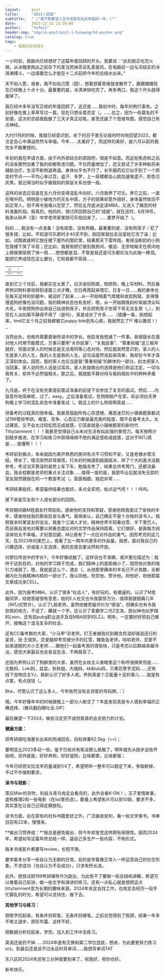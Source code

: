 ```yaml
---
layout:     post
title:      "2023丨回望"
subtitle:   " \"我不敢奢望人生中还能有如此幸福的一年。\""
date:       2023-12-31 23:59:00
author:     "Yufeii"
header-img: "img/in-post/post-1-huiwang/hd-poster.png"
catalog: true
tags:
    - 我真的忘性很大
---
```


一小时前，我脑内已经想好了这篇年度回顾的开头。我要说：“此刻我正吃完火锅，从冰箱里掏出之前存下的麦当劳抹茶豆乳麦旋风，在电脑前一边与冻结实的冰淇淋搏斗，一边琢磨怎么才能在十二点前把今年的总结水出来。”

天不如人愿，或者，我不如自己愿（囧），想着想着思维就发散开了，磨磨蹭蹭现在已经晚上十点十分。最重要的是，冰淇淋快吃完了。再多两口，我这个开头就得废掉了。

我已经许多年没写正经的年度回顾了，这还是……我初中时，每年的例行事务。之前好像在推上草草写过一篇，现在只想全盘否定（。……总之，因为一些莫名的不安感，这次的总结我酝酿了三天才真正动笔，甚至还画了个思维导图，感觉自己有点神经。

大约11月的时候，我就已经意识到，余下的日子里无论我何时何地回望2023，都注定会心中满溢欣然与幸福。今年……太美好了，而这样的美好，是六月以前的我完全不敢奢想的。

年初的我在申请方面，由于内外部综合的原因吧，很是不如意。而这些焦虑和之后的沮丧骤然加重了我的抑郁焦虑问题。不仅药量增加了，还又尝试了许多种新药来辅助治疗，生活不断倒退再退。身体似乎也不行了，长年服药后它似乎到了一个质变的节点——平均心率过百，盗汗、多梦，上一层楼都会心跳加速冒虚汗，脸色泛灰黑。我记得当时似乎跟我妈的家庭关系也很一般。

这样的状态应该是在五六月份变得混乱中向好。六月我养了可乐。养它之前，一直在喝中药。明明是小破地方的无名中医，方子的效果却意外很好，身体虽然依旧不如正常人，但不再令我难以忍受了。然后五月底决定读MBA，又进入了痛苦的材料准备阶段。我真的，他妈的，很讨厌回顾自己的“成就“。就在这时，6月18号，我弟从秋声（音）中学老师家里把可乐抱回来了。……噩梦开始了（。

妈的……我没有一点准备！没有尿垫，没有狗粮，最重要的是，没有狗笼子！犯了很多错，比如，不知道可乐那时才40天不到，刚回家就拉去浴室给它洗了澡；比如，试图直接把它放在楼下屋外的围栏里，结果那天下雷阵雨，害得没断奶的小狗在我楼下哭了半宿；还比如，我冒雨把它接到我房间，被迫、无奈地每天在房间地上擦屎擦尿擦了快一周……想想都是泪，不管是我还是可乐都应当为此掬一捧泪。能把它养成现在这么健壮，它和我都不容易……

| <img src="/in-post/post-1-huiwang/kele1.png" style="zoom: 50%;" /> | <img src="/in-post/post-1-huiwang/kele4.png" style="zoom: 28%;" /> |
| ------------------------------------------------------------ | ------------------------------------------------------------ |
| <img src="/in-post/post-1-huiwang/kele2.png" alt="kele2" style="zoom:25%;" /> | <img src="/in-post/post-1-huiwang/kele3.jpeg" alt="kele3" style="zoom:20%;" /> |

直到它三个月前，我都实在太累了。白天收拾狗窝，照顾狗，晚上写材料，然后看养狗训狗科普视频到凌晨三点才睡，次日再爬起来喂它，日复一日……我的身体也在每天这样的折磨中，被迫好了起来……从一开始喘着气爬楼和收拾狗窝，变得慢慢遛狗好像也没问题。我的精神状态也有变好，嗯，从一开始跟我妈吵架崩溃尖叫大吼，半夜把狗拎出来自己钻进狗笼子，并且把狗笼子坐得下弯无法复原（。），到现在人淡如菊平静得不得了（是吗），真是成长了许多……（插播一条，刚想起来，tmd它五个月之前我都被它puppy bite到失心疯，我居然忘了!!! 难以置信！）

<img src="/in-post/post-1-huiwang/kele5.jpeg" alt="kele5" style="zoom: 20%;" />

当然此处，也格外需要感谢传说中的学长。他启发我想通了一件事。我很擅长在面对他人时用节能模式，万事只要用“关你屁事”、“关我屁事”、“尊重祝福”这三板斧就好，但面对家人的时候总是无法用同等心态对待。然后我突然意识到，家人的人生是家人的人生，我的人生是我的人生。这句话虽然说起来简单，我却在今年才真正深刻体会。因而，我的家人也应当是我“尊重祝福”的群体的一部分。别太把家人当回事，家人说的伤人话是过耳风，家人执拗做出的选择是他们命运注定，一切与我有关，却并不必然强相关。那之后，我就能平静对待与我妈相处中的种种矛盾了。



九月底，终于在没有完善提前面试准备的前提下去参加了复旦的面试，然后……内容意外地简单呢，过了，easy。之后准备笔试，在明明脱产在家，却必须白天养狗晚上学习的混乱状态中准备笔试（。我这上的什么狗班啊真是……

但备考的过程真的很幸福。我甚至鼓励所有心存遗憾，痛苦迷茫的小镇做题家都试试199管综考研。难度、竞争、心态压力都是最完美的程度，既不会备考太久，太过痛苦，又不会太过轻松而无成就感，它简直就是小镇做题家的新时代Tittytainment！！！我甚至觉得自己从未对生活有如此强的掌控力。每天按照计划稳步推进，在学习和练习中获得绵绵不绝的满足感和成就感，这对于INTJ真是……谁懂啊！！！

考研前到据点，本来就因为离开熟悉的房间有点不习惯和不安，又逢老楼水管冻结，停水了，情况突然异常艰苦。打水的时候遇到路面结冰，摔了个大的差点没能参考。考试当天靠滚的姿势上车下车，勉强去考了，结果总共考两门，还都流鼻血，我全程都是老师的重点关注对象……值得一提的是，我那毕业后就消失无踪的室友居然跟我在同一个教室考试（。面面相觑，尴尬非常……

考研结果挺好。希望最终结果也能好。来点全奖吧，给点运气吧！！！呜呜。



接下来是交友和个人成长部分的回顾。

考研期间跟M姓朋友时常贴贴，感谢他的支持和答疑，感谢他陪我度过了愉快的半年，感谢他给我的那些启发与勇气。我得承认，自己确实不是个合格的读书人。按照我本科某室友的说法，我是个江湖人才对，精神世界半阳春白雪，半下里巴人。而且我自发地对需要以郑重态度应对的文学作品保持距离，它们很好，是我每次阅读体验太不幸福，才刻意回避。M让我有了一点应对作品的勇气。因而考完的这几天，在2023年的尾巴上，竟看了比一两年内更多的作品量。我想，面对我自己的兴趣选择，亦或是人生选择，我的态度会更淡然和开放。

对那位传说中的学长Y，今年好像祛魅了。这样说也不准确，或许更应描述为：我终于达到目的，对他的学习趋于完成，我们精神上的差距缩小了，因而他对我的吸引力减弱了。嗯，我就是这么个，渣女（。从他那里薅来的羊毛已不计其数，全都被内化为我精神内核的一部分了。我认同他，欣赏他，赞许他，祝他好，祝他那篇文章成功发CELL。

此外，因为报考MBA，认识了很多“社会人”，有好玩的，有傻逼的。认识了M思璇同学，给她答疑很有意思，她的E人社交也令我震惊万分，值得我狠狠薅几年（INTJ式赞许）。认识了L超老师，虽然他被思璇评价为“很油”，但确实也有令我钦佩的地方，不说了，薅就一个字。还认识了麦霸学二代Z志浩，貌似神也似罗翔的Leon，还有前pubg职业选手及现MBA同学的LZJ。明年，一定要好好把自己摊开，接触这个混沌复杂的社会。

还有CC备考群的大家，“小马甲”迟老师，打王者被我坑到眼含热泪却强说还行的星哥，张·王俊凯，恋爱脑却考完被分手的红雪，鳗鱼饭老师，哈哈老师，恋爱不如来道题的大小王老师……跟他们一起备考真的很愉快，只是考完以后群越来越冷淡，感觉大家最后也会各自生活，不再联系了。

还因为养狗认识了狗群里的大家，虽然在女权主义者眼里这个称呼很搞笑但是……北极妈，Loki妈，盆盆，秋秋姐，大福妈，kk&lulu妈，贝果花卷芋泥妈……还有线下宠物店主YJ，我新认识了好多人呢。养狗真是个正能量十足的事儿……就是有点累，有点烧钱（。



Btw，尽管认识了这么多人，今年依然没有去领爱的号码牌。：）



哦，今年好像年中的时候跟推上一部分人断交了？年底发现真是令人感到幸福的正确选择。（散兵翻白眼吐舌.GIF）



最后展望一下2024，做些注定完不成但我真的会去努力的计划。

**健康方面：**

把考研胡吃海塞长出来的肉减回去，目标体重62.5kg（><)；

要明显比2023多动一些。鉴于已经对有氧没那么抵触了，明年就先从跑步这些开始吧。另外就是，好好养狗，好好遛狗，比啥都累，比啥都强；

今年已经把文拉法辛药量减到1/4了，希望明年一整年可以稳定下来，争取断掉，不过不作强制要求。

**读书与观影：**

答应Mier的京吹、利兹与青鸟肯定会看完的，此外会看K-ON！，玉子爱情故事，虚构推理2和一些电影（在list里任选）。数量上希望影片可以到10部，要求不多，其实意在让自己记得定期放松。

读书方面，会在原有的社科书籍爱好之外，广泛接收安利，看一些文学类书。书单目前有22本，慢慢来。

**输出习惯养成：**我总是避免输出，但今年却发觉这样颇有局限性。因而2024年，希望如写这篇年终总结一样，逼自己多生产一些内容，不拘形式。

每本书或影片都要写review，长短不限。

要学着多分享一些自认为无聊的日常，目的是学着像正常人一样运营自己的社交形象，不求成功（也自认为不会成功），只求有所长进。

此外，想尝试把199考研辅导作为副业，为此免不了要做一些总结和讲解，希望可以推着自己前进，做一些文字和演讲的练习。还有一点私心就是想把这点tittytainment变为长期的趣味来源。2024年肯定会找工作，也肯定会经历一段手忙脚乱的时光，希望可以坚持住，做下去。

**其他学习与练习：**

把练字捡起来，有条件则软笔，无条件则硬笔。之前总觉得到了瓶颈，结果一年多不练又退步，原形毕露，这样不好。

把数据分析捡起来，学完，加入到工作中去练习。

英语还是扔不掉……2024年底有交换和第二学位选拔，想进，为此要更努力练习orz。到最后还是逃不过永远的背单词……我恨背单词TAT



东八区的2024年还有三分钟就要到来了，祝我好，祝你也好。



新年快乐。